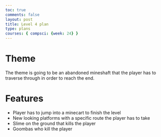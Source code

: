 ```yaml
---
toc: true
comments: false
layout: post
title: Level 4 plan
type: plans
courses: { compsci: {week: 24} }
---
```


# Theme

The theme is going to be an abandoned mineshaft that the player has to traverse through in order to reach the end.

# Features

- Player has to jump into a minecart to finish the level
- New looking platforms with a specific route the player has to take
- Slime on the ground that kills the player
- Goombas who kill the player